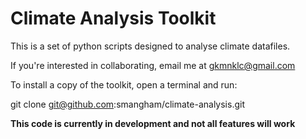 
# Climate Analysis Toolkit

This is a set of python scripts designed to analyse climate datafiles.

If you're interested in collaborating, email me at gkmnklc@gmail.com

To install a copy of the toolkit, open a terminal and run:

   git clone git@github.com:smangham/climate-analysis.git


**This code is currently in development and not all features will work**
